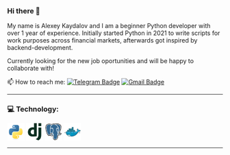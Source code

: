 ### Hi there 👋

My name is Alexey Kaydalov and I am a beginner Python developer with over 1 year of experience. Initially started Python in 2021 to write scripts for work purposes across financial markets, afterwards got inspired by backend-development.

Currently looking for the new job oportunities and will be happy to collaborate with!

📫 How to reach me: [![Telegram Badge](https://img.shields.io/badge/-lkaydalov-blue?style=flat&logo=Telegram&logoColor=white)](https://t.me/lkaydalov) [![Gmail Badge](https://img.shields.io/badge/-Gmail-red?style=flat&logo=Gmail&logoColor=white)](mailto:lkaydalov@gmail.com)

---

### 💻 Technology:

<div>

  <img src="https://github.com/devicons/devicon/blob/master/icons/python/python-original.svg" title="git" alt="git" width="40" height="40"/>
  <img src="https://github.com/devicons/devicon/blob/master/icons/django/django-plain.svg" title="git" alt="git" width="40" height="40"/>
  <img src="https://github.com/devicons/devicon/blob/master/icons/postgresql/postgresql-original.svg" title="git" alt="git" width="40" height="40"/>
  <img src="https://github.com/devicons/devicon/blob/master/icons/docker/docker-original.svg" title="git" alt="git" width="40" height="40"/>

</div>

---

